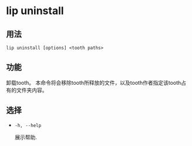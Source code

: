 # lip uninstall

## 用法

```shell
lip uninstall [options] <tooth paths>
```

## 功能

卸载tooth。
本命令将会移除tooth所释放的文件，以及tooth作者指定该tooth占有的文件夹内容。

## 选择

- `-h, --help`

  展示帮助.